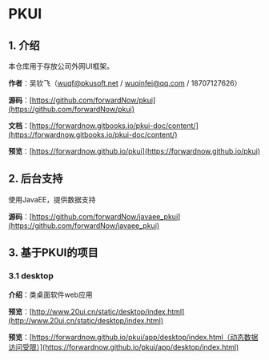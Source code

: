 # PKUI

## 1. 介绍

本仓库用于存放公司外网UI框架。

**作者**：吴钦飞（wuqf@pkusoft.net / wuqinfei@qq.com / 18707127626）

**源码**：[https://github.com/forwardNow/pkui](https://github.com/forwardNow/pkui)

**文档**：[https://forwardnow.gitbooks.io/pkui-doc/content/](https://forwardnow.gitbooks.io/pkui-doc/content/)

**预览**：[https://forwardnow.github.io/pkui](https://forwardnow.github.io/pkui)

## 2. 后台支持

使用JavaEE，提供数据支持

**源码**：[https://github.com/forwardNow/javaee_pkui](https://github.com/forwardNow/javaee_pkui)

## 3. 基于PKUI的项目

### 3.1 desktop

**介绍**：类桌面软件web应用

**预览**：[http://www.20ui.cn/static/desktop/index.html](http://www.20ui.cn/static/desktop/index.html)

**预览**：[https://forwardnow.github.io/pkui/app/desktop/index.html（动态数据访问受限）](https://forwardnow.github.io/pkui/app/desktop/index.html)

